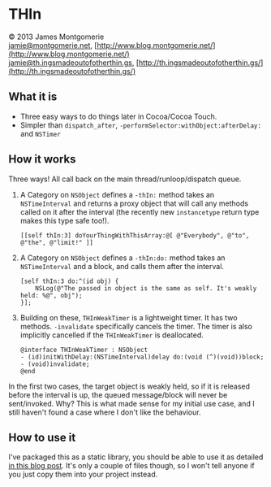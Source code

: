 # THIn

© 2013 James Montgomerie  
jamie@montgomerie.net, [http://www.blog.montgomerie.net/](http://www.blog.montgomerie.net/)  
jamie@th.ingsmadeoutofotherthin.gs, [http://th.ingsmadeoutofotherthin.gs/](http://th.ingsmadeoutofotherthin.gs/)  

## What it is

- Three easy ways to do things later in Cocoa/Cocoa Touch.
- Simpler than `dispatch_after`, `-performSelector:withObject:afterDelay:` and `NSTimer`

## How it works

Three ways! All call back on the main thread/runloop/dispatch queue.

1. A Category on `NSObject` defines a `-thIn:` method takes an `NSTimeInterval` and returns a proxy object that will call any methods called on it after the interval (the recently new `instancetype` return type makes this type safe too!). 

    ```ObjC
    [[self thIn:3] doYourThingWithThisArray:@[ @"Everybody", @"to", @"the", @"limit!" ]]
    ```

2. A Category on `NSObject` defines a `-thIn:do:` method takes an `NSTimeInterval` and a block, and calls them after the interval.

    ```ObjC
    [self thIn:3 do:^(id obj) { 
        NSLog(@"The passed in object is the same as self. It's weakly held: %@", obj");
    }];
    ```

3. Building on these, `THInWeakTimer` is a lightweight timer. It has two methods. `-invalidate` specifically cancels the timer. The timer is also implicitly cancelled if the `THInWeakTimer` is deallocated.

    ```ObjC
    @interface THInWeakTimer : NSObject
    - (id)initWithDelay:(NSTimeInterval)delay do:(void (^)(void))block;
    - (void)invalidate;
    @end
    ```
    
In the first two cases, the target object is weakly held, so if it is released before the interval is up, the queued message/block will never be sent/invoked. Why? This is what made sense for my initial use case, and I still haven't found a case where I don't like the behaviour.

## How to use it

I've packaged this as a static library, you should be able to use it as detailed [in this blog post](http://www.blog.montgomerie.net/easy-xcode-static-library-subprojects-and-submodules). It's only a couple of files though, so I won't tell anyone if you just copy them into your project instead.

